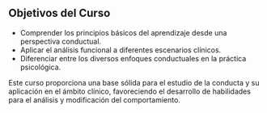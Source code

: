 ## Objetivos del Curso
- Comprender los principios básicos del aprendizaje desde una perspectiva conductual.
- Aplicar el análisis funcional a diferentes escenarios clínicos.
- Diferenciar entre los diversos enfoques conductuales en la práctica psicológica.

Este curso proporciona una base sólida para el estudio de la conducta y su aplicación en el ámbito clínico, favoreciendo el desarrollo de habilidades para el análisis y modificación del comportamiento.